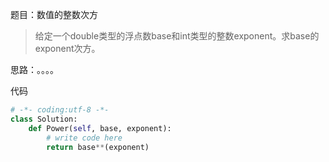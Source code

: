 题目：数值的整数次方
>给定一个double类型的浮点数base和int类型的整数exponent。求base的exponent次方。

思路：。。。。

代码
```python
# -*- coding:utf-8 -*-
class Solution:
    def Power(self, base, exponent):
        # write code here
        return base**(exponent)
```